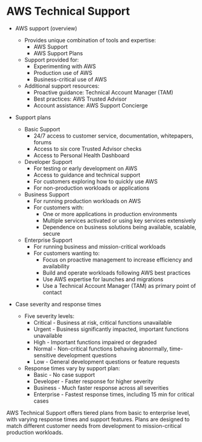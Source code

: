 # AWS Technical Support

* AWS support (overview)
  * Provides unique combination of tools and expertise:
    * AWS Support
    * AWS Support Plans
  * Support provided for:
    * Experimenting with AWS
    * Production use of AWS
    * Business-critical use of AWS
  * Additional support resources:
    * Proactive guidance: Technical Account Manager (TAM)
    * Best practices: AWS Trusted Advisor
    * Account assistance: AWS Support Concierge

* Support plans
  * Basic Support
    * 24/7 access to customer service, documentation, whitepapers, forums
    * Access to six core Trusted Advisor checks
    * Access to Personal Health Dashboard
  * Developer Support
    * For testing or early development on AWS
    * Access to guidance and technical support
    * For customers exploring how to quickly use AWS
    * For non-production workloads or applications
  * Business Support
    * For running production workloads on AWS
    * For customers with:
      * One or more applications in production environments
      * Multiple services activated or using key services extensively
      * Dependence on business solutions being available, scalable, secure
  * Enterprise Support
    * For running business and mission-critical workloads
    * For customers wanting to:
      * Focus on proactive management to increase efficiency and availability
      * Build and operate workloads following AWS best practices
      * Use AWS expertise for launches and migrations
      * Use a Technical Account Manager (TAM) as primary point of contact

* Case severity and response times
  * Five severity levels:
    * Critical - Business at risk, critical functions unavailable
    * Urgent - Business significantly impacted, important functions unavailable
    * High - Important functions impaired or degraded
    * Normal - Non-critical functions behaving abnormally, time-sensitive development questions
    * Low - General development questions or feature requests
  * Response times vary by support plan:
    * Basic - No case support
    * Developer - Faster response for higher severity
    * Business - Much faster response across all severities
    * Enterprise - Fastest response times, including 15 min for critical cases

AWS Technical Support offers tiered plans from basic to enterprise level, with varying response times and support features. Plans are designed to match different customer needs from development to mission-critical production workloads.
